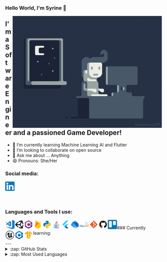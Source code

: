 ### Hello World, I'm Syrine 👋

 <img align="right" alt="GIF" src="https://github.com/Enirys/Enirys/blob/main/dev.gif" width="480" height="360" />


## I'm a Software Engineer and a passioned Game Developer!
- 🌱 I’m currently learning Machine Learning AI and Flutter
- 👯 I’m looking to collaborate on open source
- 💬 Ask me about ... Anything
- 😄 Pronouns: She/Her


### Social media:
<a href="https://www.linkedin.com/in/syrine-khelifi" title="Syrine Khelifi | Linkedin"><img src="https://github.com/Enirys/Enirys/blob/main/icons/linkedin.svg" width="30px"/></a>

<br />

### Languages and Tools I use:

<img align="left" alt="Visual Studio Code" width="30px" src="https://raw.githubusercontent.com/github/explore/80688e429a7d4ef2fca1e82350fe8e3517d3494d/topics/visual-studio-code/visual-studio-code.png" />
<img align="left" alt="Unity3D" width="30px" src="https://github.com/Enirys/Enirys/blob/main/icons/unity3d.svg" />
<img align="left" alt="C#" width="30px" src="https://github.com/Enirys/Enirys/blob/main/icons/c-sharp.svg" />
<img align="left" alt="Firebase" width="30px" src="https://github.com/Enirys/Enirys/blob/main/icons/firebase.svg" />
<img align="left" alt="Python" width="30px" src="https://github.com/Enirys/Enirys/blob/main/icons/python.svg" />

<img align="left" alt="Java" width="30px" src="https://github.com/Enirys/Enirys/blob/main/icons/java.svg" />
<img align="left" alt="Flutter" width="30px" src="https://github.com/Enirys/Enirys/blob/main/icons/flutter.svg" />
<img align="left" alt="Dart" width="30px" src="https://github.com/Enirys/Enirys/blob/main/icons/dart.svg" />
<img align="left" alt="MySQL" width="30px" src="https://github.com/Enirys/Enirys/blob/main/icons/mysql.svg" />

<img align="left" alt="Git" width="30px" src="https://github.com/Enirys/Enirys/blob/main/icons/git.svg" />
<img align="left" alt="GitHub" width="30px" src="https://github.com/Enirys/Enirys/blob/main/icons/github.svg" />
<img align="left" alt="Trello" width="30px" src="https://github.com/Enirys/Enirys/blob/main/icons/trello.svg" />

<br />
### Currently learning:
<img align="left" alt="UnrealEngine" width="30px" src="https://github.com/Enirys/Enirys/blob/main/icons/unreal-engine.svg" />
<img align="left" alt="C++" width="30px" src="https://github.com/Enirys/Enirys/blob/main/icons/c%2B%2B.svg" />
<img align="left" alt="Tensorflow" width="30px" src="https://github.com/Enirys/Enirys/blob/main/icons/tensorflow.svg" />
<br />
<br />
---

<details>
  <summary>:zap: GitHub Stats</summary>

  <img align="left" alt="Syrine's GitHub Stats" src="https://github-readme-stats.vercel.app/api?username=Enirys&show_icons=true&hide_border=true" />

</details>

<details>
  <summary>:zap: Most Used Languages</summary>

<img align="left" alt="Syrine's GitHub Top Languages" src="https://github-readme-stats.vercel.app/api/top-langs/?username=Enirys" />

</details>
